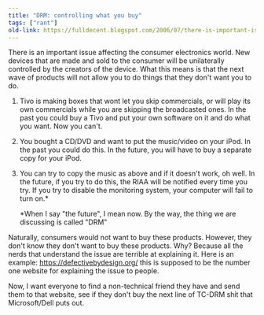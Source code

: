```yaml
---
title: "DRM: controlling what you buy"
tags: ["rant"]
old-link: https://fulldecent.blogspot.com/2006/07/there-is-important-issue-affecting.html
---
```


There is an important issue affecting the consumer electronics world. New devices that are made and sold to the consumer will be unilaterally controlled by the creators of the device. What this means is that the next wave of products will not allow you to do things that they don't want you to do.

1. Tivo is making boxes that wont let you skip commercials, or will play its own commercials while you are skipping the broadcasted ones. In the past you could buy a Tivo and put your own software on it and do what you want. Now you can't.

2. You bought a CD/DVD and want to put the music/video on your iPod. In the past you could do this. In the future, you will have to buy a separate copy for your iPod.

3. You can try to copy the music as above and if it doesn't work, oh well. In the future, if you try to do this, the RIAA will be notified every time you try. If you try to disable the monitoring system, your computer will fail to turn on.*

   *When I say "the future", I mean now. By the way, the thing we are discussing is called "DRM"

Naturally, consumers would not want to buy these products. However, they don't know they don't want to buy these products. Why? Because all the nerds that understand the issue are terrible at explaining it. Here is an example: <https://defectivebydesign.org/> this is supposed to be the number one website for explaining the issue to people.

Now, I want everyone to find a non-technical friend they have and send them to that website, see if they don't buy the next line of TC-DRM shit that Microsoft/Dell puts out.
